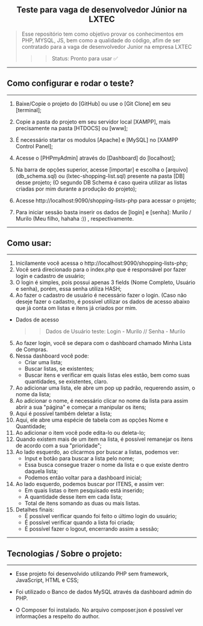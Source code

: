 <div align='center'>

## **Teste para vaga de desenvolvedor Júnior na LXTEC** 

</div>

> Esse repositório tem como objetivo provar os conhecimentos em PHP, MYSQL, JS, bem como a qualidade do código, afim de ser contratado para a vaga de desenvolvedor Junior na empresa LXTEC
> >> Status: Pronto para usar ✅

---------------------------------------------------------------------------------------------------------------------------------
## Como configurar e rodar o teste? 
---------------------------------------------------------------------------------------------------------------------------------
1) Baixe/Copie o projeto do [GitHub] ou use o [Git Clone] em seu [terminal];

2) Copie a pasta do projeto em seu servidor local [XAMPP], mais precisamente na pasta [HTDOCS] ou [www];

3) É necessário startar os modulos [Apache] e [MySQL] no [XAMPP Control Panel];

4) Acesse o [PHPmyAdmin] através do [Dashboard] do [localhost]; 

5) Na barra de opções superior, acesse [importar] e escolha o [arquivo] (db_schema.sql) ou (lxtec-shopping-list.sql) presente na pasta [DB] desse projeto;
   (O segundo DB Schema é caso queira utilizar as listas criadas por mim durante a produção do projeto);

7) Acesse http://localhost:9090/shopping-lists-php para acessar o projeto;

8) Para iniciar sessão basta inserir os dados de [login] e [senha]: Murilo / Murilo (Meu filho, hahaha :)) , respectivamente.

---------------------------------------------------------------------------------------------------------------------------------
## Como usar:
---------------------------------------------------------------------------------------------------------------------------------
1. Inicilamente você acessa o http://localhost:9090/shopping-lists-php;
2. Você será direcionado para o index.php que é responsável por fazer login e cadastro de usuário;
3. O login é simples, pois possui apenas 3 fields (Nome Completo, Usuário e senha), porém, essa senha utiliza HASH;
4. Ao fazer o cadastro de usuário é necessário fazer o login.
   (Caso não deseje fazer o cadastro, é possível utilizar os dados de acesso abaixo que já conta om listas e itens já criados por mim.
   
 - Dados de acesso

     >> Dados de Usuário teste: Login - Murilo // Senha - Murilo

5. Ao fazer login, você se depara com o dashboard chamado Minha Lista de Compras.
6. Nessa dashboard você pode:
   - Criar uma lista;
   - Buscar listas, se existentes;
   - Buscar itens e verificar em quais listas eles estão, bem como suas quantidades, se existentes, claro.
7. Ao adicionar uma lista, ele abre um pop up padrão, requerendo assim, o nome da lista;
8. Ao adicionar o nome, é necessário clicar no nome da lista para assim abrir a sua "página" e começar a manipular os itens;
9. Aqui é possível também deletar a lista;
10. Aqui, ele abre uma espécie de tabela com as opções Nome e Quantidade;
11. Ao adicionar o item você pode edita-lo ou deleta-lo;
12. Quando existem mais de um item na lista, é possível remanejar os itens de acordo com a sua "prioridade";
13. Ao lado esquerdo, ao clicarmos por buscar a listas, podemos ver:
    - Input e botão para buscar a lista pelo nome;
    - Essa busca consegue trazer o nome da lista e o que existe dentro daquela lista;
    - Podemos então voltar para a dashboard inicial;
14. Ao lado esquerdo, podemos buscar por ITENS, e assim ver:
    - Em quais listas o item pesquisado está inserido;
    - A quantidade desse item em cada lista;
    - Total de itens somando as duas ou mais listas.
15. Detalhes finais: 
    - É possível verificar quando foi feito o último login do usuário;
    - É possível verificar quando a lista foi criada;
    - É possível fazer o logout, encerrando assim a sessão;
      
---------------------------------------------------------------------------------------------------------------------------------
## Tecnologias / Sobre o projeto: 
---------------------------------------------------------------------------------------------------------------------------------
- Esse projeto foi desenvolvido utilizando PHP sem framework, JavaScript, HTML e CSS;

- Foi utilizado o Banco de dados MySQL através da dashboard admin do PHP.

- O Composer foi instalado. No arquivo composer.json é possível ver informações a respeito do author.
